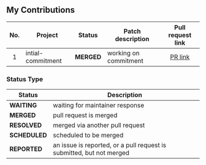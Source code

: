 ## My Contributions

| No. | Project | Status | Patch description | Pull request link |
| :-: | ------- | :----: | ----------- | :--: |
| 1   | intial-commitment | **MERGED** | working on commitment | [PR link](https://github.com/msyaifullah/msyaifullah/pull/1) |

### Status Type

| Status | Description |
| ---- | ----------- |
| **WAITING**   | waiting for maintainer response |
| **MERGED**    | pull request is merged |
| **RESOLVED**  | merged via another pull request |
| **SCHEDULED** | scheduled to be merged |
| **REPORTED**  | an issue is reported, or a pull request is submitted, but not merged |
